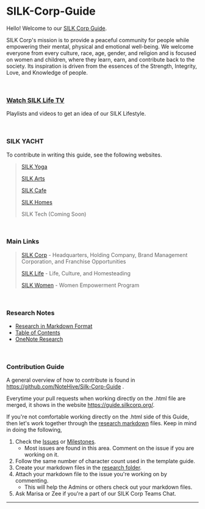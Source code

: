 # SILK-Corp-Guide

Hello! Welcome to our [SILK Corp Guide](https://guide.silkcorp.org/).

SILK Corp's mission is to provide a peaceful community for people while empowering their mental, physical and emotional well-being. We welcome everyone from every culture, race, age, gender, and religion and is focused on women and children, where they learn, earn, and contribute back to the society. Its inspiration is driven from the essences of the Strength, Integrity, Love, and Knowledge of people.

<br>

### **[Watch SILK Life TV](https://www.youtube.com/@silklifetv/playlists)**
Playlists and videos to get an idea of our SILK Lifestyle.

<br>

### **SILK YACHT**

To contribute in writing this guide, see the following websites.

> [SILK Yoga](https://silkyoga.org/)
> 
> [SILK Arts](https://silkarts.org/)
> 
> [SILK Cafe](https://silkcafe.org/)
> 
> [SILK Homes](https://silkhomes.org/)
>
> SILK Tech (Coming Soon)

<br>

### Main Links
> [SILK Corp](https://silkcorp.org/) - Headquarters, Holding Company, Brand Management Corporation, and Franchise Opportunities
>
> [SILK Life](http://silklife.org/) - Life, Culture, and Homesteading
> 
> [SILK Women](https://silkwomen.org/) - Women Empowerment Program

<br>

### **Research Notes**
* [Research in Markdown Format](https://github.com/NoteHive/Silk-Corp-Guide/tree/gh-pages/research)
* [Table of Contents](https://github.com/NoteHive/Silk-Corp-Guide/blob/gh-pages/research/TableOfContents.md)
* [OneNote Research](https://focushive.sharepoint.com/:o:/r/sites/DreamHive/msnfp_deliveryframework/SILK%20Corp_E5D4921FED4C4052AE6197B5694CCCCF/SILK%20Corp?d=w72eb6336a5854ef0ac4208cc1996fe20&csf=1&web=1&e=NZTG0L)

<br>

### **Contribution Guide**
A general overview of how to contribute is found in https://github.com/NoteHive/Silk-Corp-Guide .

Everytime your pull requests when working directly on the .html file are merged, it shows in the website https://guide.silkcorp.org/.

If you're not comfortable working directly on the .html side of this Guide, then let's work together through the [research markdown](https://github.com/NoteHive/Silk-Corp-Guide/tree/gh-pages/research) files. Keep in mind in doing the following,

1. Check the [Issues](https://github.com/NoteHive/Silk-Corp-Guide/issues) or [Milestones](https://github.com/NoteHive/Silk-Corp-Guide/milestones).
   - Most issues are found in this area. Comment on the issue if you are working on it. 
2. Follow the same number of character count used in the template guide.
3. Create your markdown files in the [research folder](https://github.com/NoteHive/Silk-Corp-Guide/tree/gh-pages/research).
4. Attach your markdown file to the issue you're working on by commenting.
   - This will help the Admins or others check out your markdown files.
5. Ask Marisa or Zee if you're a part of our SILK Corp Teams Chat.

<hr>


